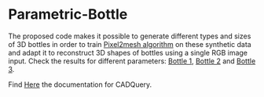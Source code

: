 # Parametric-Bottle

The proposed code makes it possible to generate different types and sizes of 3D bottles in order to train [Pixel2mesh algorithm](https://github.com/nywang16/Pixel2Mesh) on these synthetic data and adapt it to reconstruct 3D shapes of bottles using a single RGB image input. Check the results for different parameters: [Bottle 1](https://github.com/y-aoub/Parametric-Bottle/blob/main/btl1.stl), [Bottle 2](https://github.com/y-aoub/Parametric-Bottle/blob/main/btl2.stl) and [Bottle 3](https://github.com/y-aoub/Parametric-Bottle/blob/main/btl3.stl).

Find [Here](https://cadquery.readthedocs.io/en/latest/) the documentation for CADQuery.
